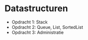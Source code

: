 # Datastructuren
- Opdracht 1: Stack
- Opdracht 2: Queue, List, SortedList
- Opdracht 3: Administratie
